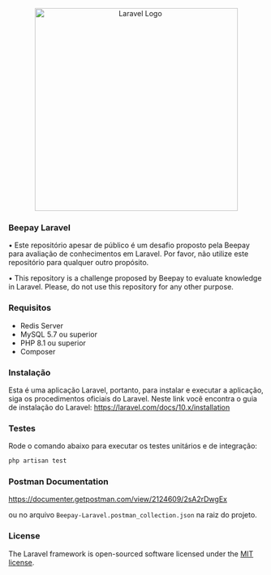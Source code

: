 <p align="center">
<img src="https://raw.githubusercontent.com/laravel/art/master/logo-lockup/5%20SVG/2%20CMYK/1%20Full%20Color/laravel-logolockup-cmyk-red.svg" width="400" alt="Laravel Logo">
</p>

### Beepay Laravel

• Este repositório apesar de público é um desafio proposto pela Beepay para avaliação de conhecimentos em Laravel. Por favor, não utilize este repositório para qualquer outro propósito.

• This repository is a challenge proposed by Beepay to evaluate knowledge in Laravel. Please, do not use this repository for any other purpose.

### Requisitos

- Redis Server
- MySQL 5.7 ou superior
- PHP 8.1 ou superior
- Composer

### Instalação

Esta é uma aplicação Laravel, portanto, para instalar e executar a aplicação, siga os procedimentos oficiais do Laravel. Neste link você encontra o guia de instalação do Laravel: https://laravel.com/docs/10.x/installation

### Testes
Rode o comando abaixo para executar os testes unitários e de integração:
```bash
php artisan test
```

### Postman Documentation
https://documenter.getpostman.com/view/2124609/2sA2rDwgEx

ou no arquivo `Beepay-Laravel.postman_collection.json` na raiz do projeto.

### License

The Laravel framework is open-sourced software licensed under the [MIT license](https://opensource.org/licenses/MIT).
